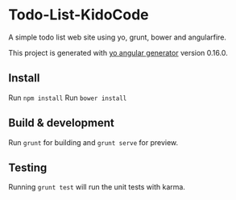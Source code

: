 # Todo-List-KidoCode
A simple todo list web site using yo, grunt, bower and angularfire.

This project is generated with [yo angular generator](https://github.com/yeoman/generator-angular)
version 0.16.0.

## Install
Run `npm install`
Run `bower install`

## Build & development

Run `grunt` for building and `grunt serve` for preview.

## Testing

Running `grunt test` will run the unit tests with karma.